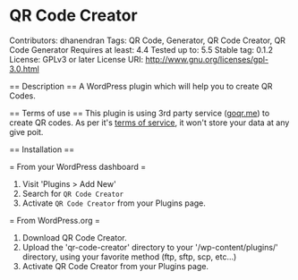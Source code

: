 # QR Code Creator
Contributors: dhanendran
Tags: QR Code, Generator, QR Code Creator, QR Code Generator
Requires at least: 4.4
Tested up to: 5.5
Stable tag: 0.1.2
License: GPLv3 or later
License URI: <a href="http://www.gnu.org/licenses/gpl-3.0.html">http://www.gnu.org/licenses/gpl-3.0.html</a>

== Description ==
A WordPress plugin which will help you to create QR Codes.

== Terms of use ==
This plugin is using 3rd party service (<a href="http://goqr.me/api/" target="_blank">goqr.me</a>) to create QR codes. As per it's <a href="http://goqr.me/api/doc/create-qr-code/#general_tos" target="_blank">terms of service</a>, it won't store your data at any give poit.

== Installation ==

= From your WordPress dashboard =

1. Visit 'Plugins > Add New'
2. Search for `QR Code Creator`
3. Activate `QR Code Creator` from your Plugins page.

= From WordPress.org =

1. Download QR Code Creator.
2. Upload the 'qr-code-creator' directory to your '/wp-content/plugins/' directory, using your favorite method (ftp, sftp, scp, etc...)
3. Activate QR Code Creator from your Plugins page.
